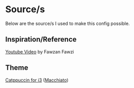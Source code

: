 # Source/s
Below are the source/s I used to make this config possible.

## Inspiration/Reference
[Youtube Video](https://www.youtube.com/playlist?list=PL0rXAycsylvXxyPDT5kGQ5MiHcqrZWv69) by Fawzan Fawzi

## Theme
[Catppuccin for i3](https://github.com/catppuccin/i3) ([Macchiato](https://github.com/catppuccin/i3/blob/main/themes/catppuccin-macchiato))